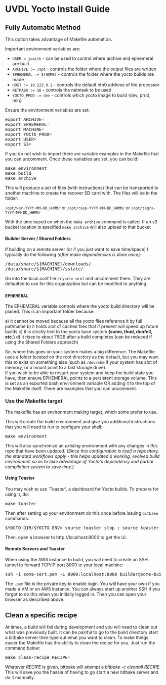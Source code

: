 # UVDL Yocto Install Guide

## Fully Automatic Method

This option takes advantage of Makefile automation.

Important environment variables are:
  * `USER = jsmith` - can be used to control where archive and ephemeral are built
  * `ARCHIVE := /opt` - controls the folder where the output files are written
  * `EPHEMERAL := $(HOME)` - controls the folder where the yocto builds are made
  * `HOST := 10.223.0.1` - controls the default eth0 address of the processor
  * `NETMASK := 16` - controls the netmask to be used
  * `YOCTO_PROD := dev` - controls which yocto image to build {dev, prod, min}

Ensure the environment variables are set:

<pre>
export ARCHIVE=<path>
export EPHEMERAL=<path>
export MACHINE=<choice>
export YOCTO_PROD=<choice>
export USER=<choice>
export S3=<choice>
</pre>

If you do not wish to import there are variable examples in the Makefile that you can uncomment.  Once these variables are set, you can build:

<pre>
make environment
make build
make archive
</pre>

This will produce a set of files (with instructions) that can be transported to another machine
to create the recover SD card with.  The files will be in the folder:

`/opt/var-YYYY-MM-DD_HHMM/` or `/opt/rasp-YYYY-MM-DD_HHMM/` or `/opt/tegra-YYYY-MM-DD_HHMM/`

With the time based on when the `make archive` command is called. If an s3 bucket location is specified `make archive` will also upload to that bucket

#### Builder Server / Shared Folders

If building on a remote server (or if you just want to save time/space) I typically do the following *(after make dependencies is done once)*:

<pre>
/data/share/${MACHINE}/downloads/
/data/share/${MACHINE}/sstate/
</pre>

Go into the local.conf file in `yocto-ornl` and uncomment them. They are defaulted to use for this organization but can be modified to anything.

### `EPHEMERAL`

The EPHEMERAL variable controls where the yocto build directory will be placed.  This is an
important folder because:

  a) it cannot be moved because all the yocto files reference it by full pathname
  b) it holds alot of cached files that if present will speed up future builds
  c) it is strictly tied to the yocto base system **(sumo, thud, dunfell, etc.)**
  d) it rises to about 76GB after a build completes (can be reduced if using the Shared Folders approach)

So, where this goes on your system makes a big difference.  The Makefile uses a folder located
on the root directory as the default, but you may want this to exist on something else 
(such as `/dev/shm` if your system has alot of memory, or a mount point to a fast storage drive).  
If you wish to be able to restart your system and keep the build state you have, then ensure EPHEMERAL points to a
persistent storage volume.  This is set as an exported bash environment variable OR adding it to the top of the Makefile
itself.  There are examples that you can uncomment.


### Use the Makefile target

The makefile has an environment making target, which some prefer to use.

This will create the build environment and give you additional instructions that
you will need to run to configure your shell:

<pre>
make environment
</pre>

This will also synchronize an *existing* environment with any changes in *this* repo that have
been updated.  *(Since this configuration is itself a repository, the standard workflows
apply - this helps updated a working, evolved build environment so as to take advantage
of Yocto's dependency and partial compilation system to save time.)*


#### Using Toaster

You may wish to use 'Toaster', a dashboard for Yocto builds.  To prepare for using it, do:

<pre>
make toaster
</pre>

Then after setting up your environment do this once before issuing `bitbake` commands:

<pre>
$YOCTO_DIR/$YOCTO_ENV> source toaster stop ; source toaster start
</pre>

Then, open a browser to http://localhost:8000 to get the UI.

#### Remote Servers and Toaster

When using the AWS instance to build, you will need to create an SSH tunnel to forward TCP/IP port 8000 to your local machine:

<pre>
ssh -i some-cert.pem -L 8000:localhost:8000 builder@some-builder-url.com
</pre>

The `.pem` file is the private key to enable login.  You will have your own if you made a VM or an AWS instance.  You can always start up another SSH if you forgot to do this when you initially logged in.  Then you can open your browser as described above.

## Clean a specific recipe

At times, a build will fail during development and you will need to clean out what was previously built.  It can be painful to go to the build directory start a bitbake server then type out what you want to clean.  To make things easier the Makefile has the ability to clean the recipe for you.  Just run the command below:

<pre>
make clean-recipe RECIPE=<choice>
</pre>

Whatever *RECIPE* is given, bitbake will attempt a *bitbake -c cleanall RECIPE*.  This will save you the hassle of having to go start a new bitbake server and do it manually.